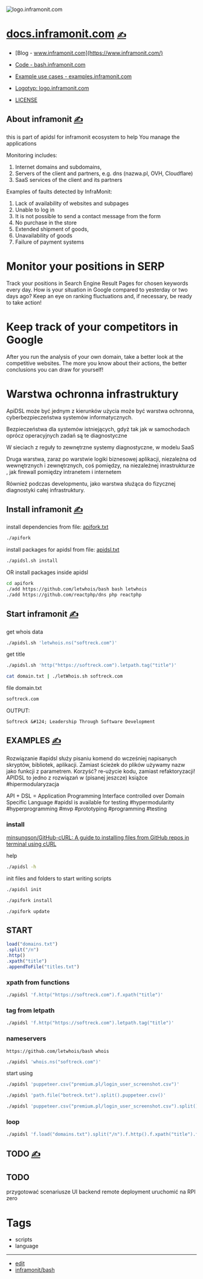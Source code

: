 
![logo.inframonit.com](https://logo.inframonit.com/1/cover.png)

# [docs.inframonit.com](https://docs.inframonit.com/) [<span style='font-size:20px;'>&#x270D;</span>](https://github.com/inframonit/docs/edit/main/ABOUT/MENU.md) 

+ [Blog - www.inframonit.com](https://www.inframonit.com/)
+ [Code - bash.inframonit.com](https://bash.inframonit.com/)
+ [Example use cases - examples.inframonit.com](http://examples.inframonit.com)
+ [Logotyp: logo.inframonit.com](https://logo.inframonit.com/)

+ [LICENSE](LICENSE)

## About inframonit [<span style='font-size:20px;'>&#x270D;</span>](https://github.com/inframonit/docs/edit/main/ABOUT/ABOUT.md)

this is part of apidsl for inframonit ecosystem to help You manage the applications

Monitoring includes:
1. Internet domains and subdomains,
2. Servers of the client and partners, e.g. dns (nazwa.pl, OVH, Cloudflare)
3. SaaS services of the client and its partners

Examples of faults detected by InfraMonit:
1. Lack of availability of websites and subpages
2. Unable to log in
3. It is not possible to send a contact message from the form
4. No purchase in the store
5. Extended shipment of goods,
6. Unavailability of goods
7. Failure of payment systems


# Monitor your positions in SERP
Track your positions in Search Engine Result Pages for chosen keywords every day. How is your situation in Google compared to yesterday or two days ago? Keep an eye on ranking fluctuations and, if necessary, be ready to take action!

# Keep track of your competitors in Google
After you run the analysis of your own domain, take a better look at the competitive websites. The more you know about their actions, the better conclusions you can draw for yourself!



# Warstwa ochronna infrastruktury


ApiDSL może być jednym z kierunków użycia może być warstwa ochronna, cyberbezpieczeństwa systemów informatycznych.

Bezpieczeństwa dla systemów istniejących, gdyż tak jak w samochodach oprócz operacyjnych zadań są te diagnostyczne

W sieciach z reguły to zewnętrzne systemy diagnostyczne, w modelu SaaS

Druga warstwa, zaraz po warstwie logiki biznesowej aplikacji, 
niezależna od wewnętrznych i zewnętrznych, coś pomiędzy, na niezależnej inrastrukturze , jak firewall pomiędzy intranetem i internetem

Również podczas developmentu, jako warstwa służąca do fizycznej diagnostyki całej infrastruktury.

## Install inframonit [<span style='font-size:20px;'>&#x270D;</span>](https://github.com/inframonit/docs/edit/main/DOCS/INSTALL.md)


install dependencies from file: [apifork.txt](apifork.txt)

```bash
./apifork
```

install packages for apidsl from file: [apidsl.txt](apidsl.txt)

```bash
./apidsl.sh install
```

OR
install packages inside apidsl

```bash
cd apifork
./add https://github.com/letwhois/bash bash letwhois
./add https://github.com/reactphp/dns php reactphp
```



## Start inframonit [<span style='font-size:20px;'>&#x270D;</span>](https://github.com/inframonit/docs/edit/main/DOCS/START.md)


get whois data

```bash
./apidsl.sh 'letwhois.ns("softreck.com")'
```

get title
```bash
./apidsl.sh 'http("https://softreck.com").letpath.tag("title")'
```

```bash
cat domain.txt | ./letWhois.sh softreck.com
```

file domain.txt
```bash
softreck.com
```

OUTPUT:

    Softreck &#124; Leadership Through Software Development



## EXAMPLES [<span style='font-size:20px;'>&#x270D;</span>](https://github.com/inframonit/docs/edit/main/START/EXAMPLES.md)

Rozwiązanie #apidsl służy pisaniu komend do wcześniej napisanych skryptów, bibliotek, aplikacji. Zamiast ścieżek do plików używamy nazw jako funkcji z parametrem. Korzyść? re-użycie kodu, zamiast refaktoryzacji! APIDSL to jedno z rozwiązań w (pisanej jeszcze) książce #hipermodularyzacja

API + DSL = Application Programming Interface controlled over Domain Specific Language
#apidsl is available for testing
#hypermodularity #hyperprogramming #mvp #prototyping #programming #testing

### install

[minsungson/GitHub-cURL: A guide to installing files from GitHub repos in terminal using cURL](https://github.com/minsungson/GitHub-cURL)

help
```bash
./apidsl -h
```

init files and folders to start writing scripts
```bash
./apidsl init
```

```bash
./apifork install
```


```bash
./apifork update
```

## START

```js
load("domains.txt")
.split("/n")
.http()
.xpath("title")
.appendToFile("titles.txt")
```


### xpath from functions

```bash
./apidsl 'f.http("https://softreck.com").f.xpath("title")'
```


### tag from letpath

```bash
./apidsl 'f.http("https://softreck.com").letpath.tag("title")'
```


### nameservers

```apifork
https://github.com/letwhois/bash whois
```

```bash
./apidsl 'whois.ns("softreck.com")'
```



start using

```bash
./apidsl 'puppeteer.csv("premium.pl/login_user_screenshot.csv")'
```


```bash
./apidsl 'path.file("botreck.txt").split().puppeteer.csv()'
```

```bash
./apidsl 'puppeteer.csv("premium.pl/login_user_screenshot.csv").split().botreck.puppeter()'
```

### loop

```bash
./apidsl 'f.load("domains.txt").split("/n").f.http().f.xpath("title").f.appendToFile("titles.txt")'
```


## TODO [<span style='font-size:20px;'>&#x270D;</span>](https://github.com/inframonit/docs/edit/CONTRIBUTION/TODO.md)


## TODO

przygotować scenariusze
UI
backend
remote deployment
uruchomić na RPI zero





# Tags

+ scripts
+ language

---

+ [edit](https://github.com/inframonit/docs/edit/main/README.md)
+ [inframonit/bash](https://github.com/inframonit/bash)
